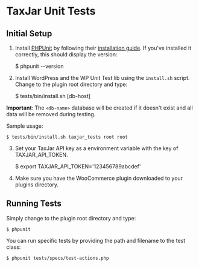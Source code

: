 # TaxJar Unit Tests

## Initial Setup

1) Install [PHPUnit](http://phpunit.de/) by following their [installation guide](https://phpunit.de/getting-started.html). If you've installed it correctly, this should display the version:

    $ phpunit --version

2) Install WordPress and the WP Unit Test lib using the `install.sh` script. Change to the plugin root directory and type:

    $ tests/bin/install.sh <db-name> <db-user> <db-password> [db-host]

**Important**: The `<db-name>` database will be created if it doesn't exist and all data will be removed during testing.

Sample usage:

    $ tests/bin/install.sh taxjar_tests root root

3) Set your TaxJar API key as a environment variable with the key of TAXJAR_API_TOKEN.

    $ export TAXJAR_API_TOKEN='123456789abcdef'

4) Make sure you have the WooCommerce plugin downloaded to your plugins directory.

## Running Tests

Simply change to the plugin root directory and type:

    $ phpunit

You can run specific tests by providing the path and filename to the test class:

    $ phpunit tests/specs/test-actions.php